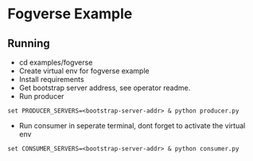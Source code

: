 # Fogverse Example

## Running
- cd examples/fogverse
- Create virtual env for fogverse example
- Install requirements
- Get bootstrap server address, see operator readme.
- Run producer
```
set PRODUCER_SERVERS=<bootstrap-server-addr> & python producer.py  
```
- Run consumer in seperate terminal, dont forget to activate the virtual env
```
set CONSUMER_SERVERS=<bootstrap-server-addr> & python consumer.py
```